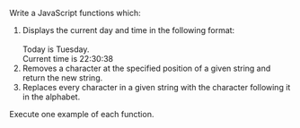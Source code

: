 Write a JavaScript functions which:
<ol>
<li>
Displays the current day and time in the following format:<br><br>
Today is Tuesday. <br>
Current time is 22:30:38
</li>
<li>
Removes a character at the specified position of a given string and return the new string.
</li>
<li>
Replaces every character in a given string with the character following it in the alphabet. 
</li>
</ol>
Execute one example of each function.